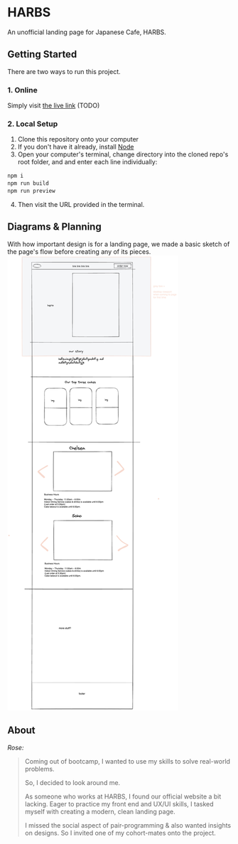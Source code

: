 # HARBS

An unofficial landing page for Japanese Cafe, HARBS.

## Getting Started

There are two ways to run this project.

### 1. Online

Simply visit [the live link](#) (TODO)

### 2. Local Setup

1. Clone this repository onto your computer
2. If you don't have it already, install [Node](https://nodejs.org/en)
3. Open your computer's terminal, change directory into the cloned repo's root folder, and and enter each line individually:

```bash
npm i
npm run build
npm run preview
```

4. Then visit the URL provided in the terminal.

## Diagrams & Planning

With how important design is for a landing page, we made a basic sketch of the page's flow before creating any of its pieces.
![A bare bones diagram depicting the flow of the site from a desktop](public/planning/Untitled-2023-04-08-1259.png)

## About

_Rose:_

> Coming out of bootcamp, I wanted to use my skills to solve real-world problems.
>
> So, I decided to look around me.
>
> As someone who works at HARBS, I found our official website a bit lacking.
> Eager to practice my front end and UX/UI skills, I tasked myself with creating a modern, clean landing page.
>
> I missed the social aspect of pair-programming & also wanted insights on designs. So I invited one of my cohort-mates onto the project.
